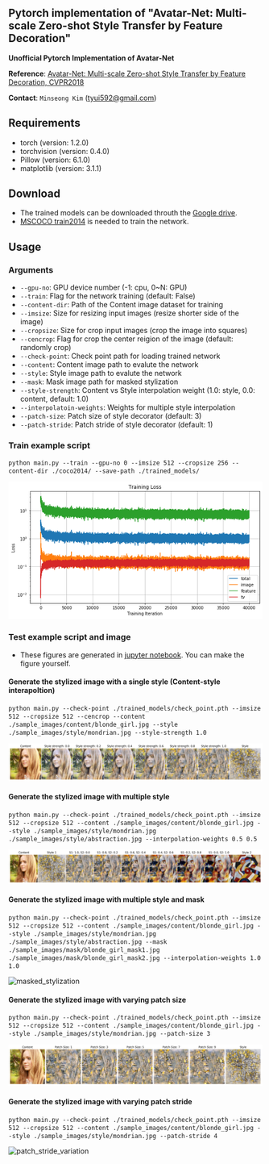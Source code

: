 Pytorch implementation of "Avatar-Net: Multi-scale Zero-shot Style Transfer by Feature Decoration"
---

**Unofficial Pytorch Implementation of Avatar-Net**

**Reference**: [Avatar-Net: Multi-scale Zero-shot Style Transfer by Feature Decoration, CVPR2018](https://arxiv.org/abs/1805.03857)

**Contact**: `Minseong Kim` (tyui592@gmail.com) 

Requirements
--
* torch (version: 1.2.0)
* torchvision (version: 0.4.0)
* Pillow (version: 6.1.0)
* matplotlib (version: 3.1.1)

Download
--
* The trained models can be downloaded throuth the [Google drive](https://drive.google.com/open?id=1PVCM0E6TrcClvrHcH1KhlyxLbpSwkYdb).
* [MSCOCO train2014](http://cocodataset.org/#download) is needed to train the network.

Usage
--

### Arguments
* `--gpu-no`: GPU device number (-1: cpu, 0~N: GPU)
* `--train`: Flag for the network training (default: False)
* `--content-dir`: Path of the Content image dataset for training
* `--imsize`: Size for resizing input images (resize shorter side of the image)
* `--cropsize`: Size for crop input images (crop the image into squares)
* `--cencrop`: Flag for crop the center reigion of the image (default: randomly crop)
* `--check-point`: Check point path for loading trained network
* `--content`: Content image path to evalute the network
* `--style`: Style image path to evalute the network
* `--mask`: Mask image path for masked stylization
* `--style-strength`: Content vs Style interpolation weight (1.0: style, 0.0: content, default: 1.0)
* `--interpolatoin-weights`: Weights for multiple style interpolation
* `--patch-size`: Patch size of style decorator (default: 3)
* `--patch-stride`: Patch stride of style decorator (default: 1)


### Train example script

```
python main.py --train --gpu-no 0 --imsize 512 --cropsize 256 --content-dir ./coco2014/ --save-path ./trained_models/
```

![training_loss](./sample_images/test_results/training_loss.png)


### Test example script and image
* These figures are generated in [jupyter notebook](Avatar-Net.ipynb). You can make the figure yourself.

#### Generate the stylized image with a single style (Content-style interapoltion)

```
python main.py --check-point ./trained_models/check_point.pth --imsize 512 --cropsize 512 --cencrop --content ./sample_images/content/blonde_girl.jpg --style ./sample_images/style/mondrian.jpg --style-strength 1.0
```

![content_style_interpolation](./sample_images/test_results/content_style_interpolation.jpg)

#### Generate the stylized image with multiple style

```
python main.py --check-point ./trained_models/check_point.pth --imsize 512 --cropsize 512 --content ./sample_images/content/blonde_girl.jpg --style ./sample_images/style/mondrian.jpg ./sample_images/style/abstraction.jpg --interpolation-weights 0.5 0.5
```

![multiple_style_interpolation](./sample_images/test_results/multiple_style_interpolation.jpg)


#### Generate the stylized image with multiple style and mask

```
python main.py --check-point ./trained_models/check_point.pth --imsize 512 --cropsize 512 --content ./sample_images/content/blonde_girl.jpg --style ./sample_images/style/mondrian.jpg ./sample_images/style/abstraction.jpg --mask ./sample_images/mask/blonde_girl_mask1.jpg ./sample_images/mask/blonde_girl_mask2.jpg --interpolation-weights 1.0 1.0
```

![masked_stylization](./sample_images/test_results/masked_stylization.jpg)


#### Generate the stylized image with varying patch size

```
python main.py --check-point ./trained_models/check_point.pth --imsize 512 --cropsize 512 --content ./sample_images/content/blonde_girl.jpg --style ./sample_images/style/mondrian.jpg --patch-size 3
```

![patch_size_variation](./sample_images/test_results/patch_size_variation.jpg)


#### Generate the stylized image with varying patch stride

```
python main.py --check-point ./trained_models/check_point.pth --imsize 512 --cropsize 512 --content ./sample_images/content/blonde_girl.jpg --style ./sample_images/style/mondrian.jpg --patch-stride 4
```

![patch_stride_variation](./sample_images/test_results/patch_stride_variation.jpg)


